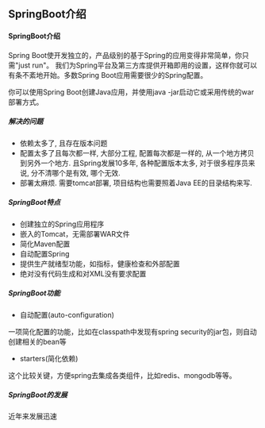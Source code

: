 ## SpringBoot介绍

#### SpringBoot介绍

Spring Boot使开发独立的，产品级别的基于Spring的应用变得非常简单，你只需"just run"。 我们为Spring平台及第三方库提供开箱即用的设置，这样你就可以有条不紊地开始。多数Spring Boot应用需要很少的Spring配置。

你可以使用Spring Boot创建Java应用，并使用java -jar启动它或采用传统的war部署方式。

##### 解决的问题

* 依赖太多了, 且存在版本问题 
* 配置太多了且每次都一样, 大部分工程, 配置每次都是一样的, 从一个地方拷贝到另外一个地方. 且Spring发展10多年, 各种配置版本太多, 对于很多程序员来说, 分不清哪个是有效, 哪个无效. 
* 部署太麻烦. 需要tomcat部署, 项目结构也需要照着Java EE的目录结构来写.

##### SpringBoot特点

* 创建独立的Spring应用程序
* 嵌入的Tomcat，无需部署WAR文件
* 简化Maven配置
* 自动配置Spring
* 提供生产就绪型功能，如指标，健康检查和外部配置
* 绝对没有代码生成和对XML没有要求配置

##### SpringBoot功能

* 自动配置\(auto-configuration\)

一项简化配置的功能，比如在classpath中发现有spring security的jar包，则自动创建相关的bean等

* starters\(简化依赖\)

这个比较关键，方便spring去集成各类组件，比如redis、mongodb等等。

##### SpringBoot的发展

近年来发展迅速

